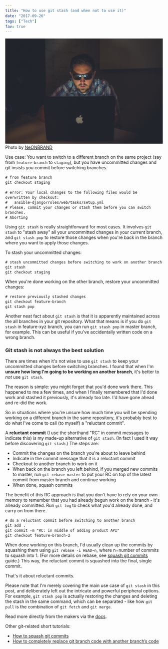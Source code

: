 ```yaml
---
title: "How to use git stash (and when not to use it)"
date: "2017-09-26"
tags: ["Tech"]
fav: true
---
```


![guy wearing shades working on laptop in a dark room](images/neonbrand-356967.jpg) Photo by [NeONBRAND](https://unsplash.com/photos/_Kmtj6UIlGo)

Use case: You want to switch to a different branch on the same project (say from `feature-branch` to `staging`), but you have uncommitted changes and git insists you commit before switching branches.

```shell
# from feature branch
git checkout staging

# error: Your local changes to the following files would be overwritten by checkout:
#   ansible-django/roles/web/tasks/setup.yml
# Please, commit your changes or stash them before you can switch branches.
# Aborting
```

Using `git stash` is really straightforward for most cases. It involves `git stash` to &quot;stash away&quot; all your uncommitted changes in your current branch, and `git stash pop` to restore those changes when you're back in the branch where you want to apply those changes.

To stash your uncommitted changes:

```shell
# stash uncommitted changes before switching to work on another branch
git stash
git checkout staging
```

When you're done working on the other branch, restore your uncommitted changes:

```shell
# restore previously stashed changes
git checkout feature-branch
git stash pop
```

Another neat fact about `git stash` is that it is apparently maintained across the all branches in your git repository. What that means is if you do `git stash` in feature-xyz branch, you can run `git stash pop` in master branch, for example. This can be useful if you've accidentally written code on a wrong branch.

### Git stash is not always the best solution

There are times when it's not wise to use `git stash` to keep your uncommitted changes before switching branches. I found that when I'm **unsure how long I'm going to be working on another branch**, it's better to _not_ use `git stash`.

The reason is simple: you might forget that you'd done work there. This happened to me a few times, and when I finally remembered that I'd done work and stashed it previously, it's already too late. I'd have gone ahead and re-did the work.

So in situations where you're unsure how much time you will be spending working on a different branch in the same repository, it's probably best to do what I've come to call (to myself) a &quot;reluctant commit&quot;.

A **reluctant commit** (I use the shorthand &quot;RC&quot; in commit messages to indicate this) is my made-up alternative of `git stash`. (In fact I used it way before discovering `git stash`.) The steps are:

- Commit the changes on the branch you're about to leave behind
- Indicate in the commit message that it is a reluctant commit
- Checkout to another branch to work on it
- When back on the branch you left behind, if you merged new commits to master, run `git rebase master` to put your RC on top of the latest commit from master branch and continue working
- When done, squash commits

The benefit of this RC approach is that you don't have to rely on your own memory to remember that you had already begun work on the branch - it's already committed. Run `git log` to check what you'd already done, and carry on from there.

```shell
# do a reluctant commit before switching to another branch
git add .
git commit -m "RC: in middle of adding product API"
git checkout feature-branch-2
```

When done working on this branch, I'd usually clean up the commits by squashing them using `git rebase -i HEAD~n`, where n=number of commits to squash into 1. (For more details on rebase, see [squash git commits](/2017-09-23-squash-git-commits/) guide.) This way, the reluctant commit is squashed into the final, single commit.

That's it about reluctant commits.

Please note that I'm merely covering the main use case of `git stash` in this post, and deliberately left out the intricate and powerful peripheral options. For example, `git stash pop` is actually restoring the changes and deleting the stash in the same command, which can be separated - like how `git pull` is the combination of `git fetch` and `git merge`.

Read more directly from the makers via the [docs](https://git-scm.com/docs/git-stash).

Other git-related short tutorials:

- [How to squash git commits](/2017-09-23-squash-git-commits/)
- [How to completely replace git branch code with another branch’s code](/2017-09-30-replace-git-branch-code/)
